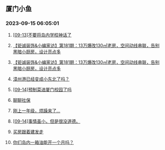 ## 厦门小鱼 
### 2023-09-15 06:05:01

1. [[09-13]不要将岛内学校神话了](http://bbs.xmfish.com/read-htm-tid-18071872.html)

2. [【钜诚装饰&小编家访】第181期：13万爆改130㎡老房，空间动线串联，告别黑暗小厨房，设计亮点多](http://bbs.xmfish.com/read-htm-tid-18072154.html)

3. [【钜诚装饰&小编家访】第181期：13万爆改130㎡老房，空间动线串联，告别黑暗小厨房，设计亮点多](http://bbs.xmfish.com/read-htm-tid-18072165.html)

4. [漳州港已经变成小东北了吗？](http://bbs.xmfish.com/read-htm-tid-18071936.html)

5. [[09-14]预制菜进厦门校园了吗](http://bbs.xmfish.com/read-htm-tid-18071934.html)

6. [聊聊社保](http://bbs.xmfish.com/read-htm-tid-18072136.html)

7. [刚上一年级，烦躁来了…](http://bbs.xmfish.com/read-htm-tid-18072265.html)

8. [[09-14]事情虽小，但是很没道德。](http://bbs.xmfish.com/read-htm-tid-18071941.html)

9. [买房跟着建发走](http://bbs.xmfish.com/read-htm-tid-18072243.html)

10. [你们岛内一箱油能开一个月吗？](http://bbs.xmfish.com/read-htm-tid-18072117.html)

